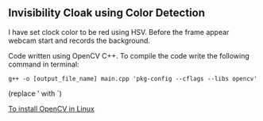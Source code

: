## Invisibility Cloak using Color Detection

I have set clock color to be red using HSV.
Before the frame appear webcam start and records the background.

Code written using OpenCV C++.
To compile the code write the following command in terminal:

`g++ -o [output_file_name] main.cpp 'pkg-config --cflags --libs opencv'`

(replace ' with `)

[To install OpenCV in Linux](http://www.codebind.com/linux-tutorials/install-opencv-ubuntu-18-04-lts-c-cpp-linux/)
